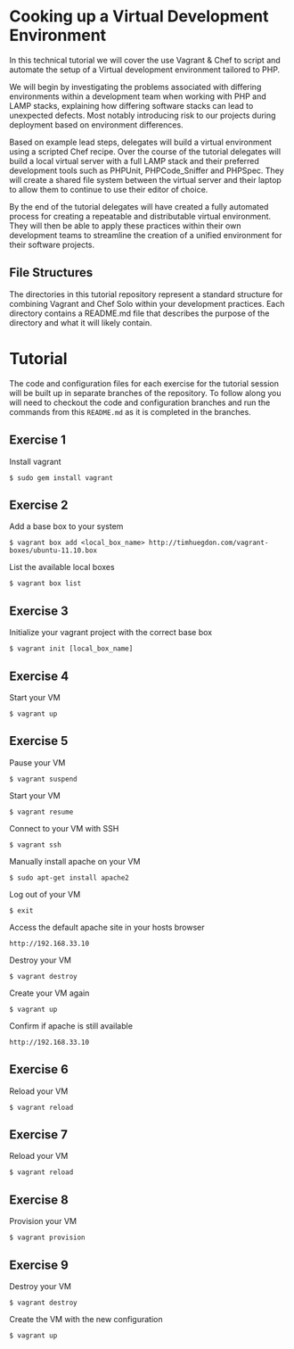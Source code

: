 # Cooking up a Virtual Development Environment #

In this technical tutorial we will cover the use Vagrant & Chef to script and automate the setup of a Virtual development environment tailored to PHP.

We will begin by investigating the problems associated with differing environments within a development team when working with PHP and LAMP stacks, explaining how differing software stacks can lead to unexpected defects. Most notably introducing risk to our projects during deployment based on environment differences.

Based on example lead steps, delegates will build a virtual environment using a scripted Chef recipe. Over the course of the tutorial delegates will build a local virtual server with a full LAMP stack and their preferred development tools such as PHPUnit, PHPCode_Sniffer and PHPSpec. They will create a shared file system between the virtual server and their laptop to allow them to continue to use their editor of choice.

By the end of the tutorial delegates will have created a fully automated process for creating a repeatable and distributable virtual environment. They will then be able to apply these practices within their own development teams to streamline the creation of a unified environment for their software projects.

## File Structures

The directories in this tutorial repository represent a standard structure for combining Vagrant and Chef Solo within your development practices. Each directory contains a README.md file that describes the purpose of the directory and what it will likely contain.

# Tutorial

The code and configuration files for each exercise for the tutorial session will be built up in separate branches of the repository. To follow along you will need to checkout the code and configuration branches and run the commands from this `README.md` as it is completed in the branches.

## Exercise 1

Install vagrant

    $ sudo gem install vagrant

## Exercise 2

Add a base box to your system

    $ vagrant box add <local_box_name> http://timhuegdon.com/vagrant-boxes/ubuntu-11.10.box

List the available local boxes

    $ vagrant box list

## Exercise 3

Initialize your vagrant project with the correct base box

    $ vagrant init [local_box_name]

## Exercise 4

Start your VM

    $ vagrant up

## Exercise 5

Pause your VM

    $ vagrant suspend

Start your VM

    $ vagrant resume

Connect to your VM with SSH

    $ vagrant ssh

Manually install apache on your VM

    $ sudo apt-get install apache2

Log out of your VM

    $ exit

Access the default apache site in your hosts browser

    http://192.168.33.10

Destroy your VM

    $ vagrant destroy

Create your VM again

    $ vagrant up

Confirm if apache is still available

    http://192.168.33.10

## Exercise 6

Reload your VM

    $ vagrant reload

## Exercise 7

Reload your VM

    $ vagrant reload

## Exercise 8

Provision your VM

    $ vagrant provision

## Exercise 9

Destroy your VM

    $ vagrant destroy

Create the VM with the new configuration

    $ vagrant up
